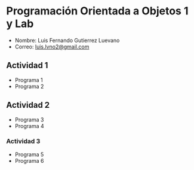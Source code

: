 # Programación Orientada a Objetos 1 y Lab

- Nombre: Luis Fernando Gutierrez Luevano
- Correo: luis.lvno2@gmail.com

## Actividad 1
- Programa 1
- Programa 2

## Actividad 2
- Programa 3
- Programa 4

### Actividad 3
- Programa 5
- Programa 6